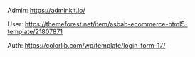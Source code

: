 Admin: https://adminkit.io/

User: https://themeforest.net/item/asbab-ecommerce-html5-template/21807871

Auth: https://colorlib.com/wp/template/login-form-17/